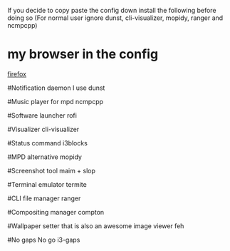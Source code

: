 If you decide to copy paste the config down install the following before doing so
(For normal user ignore dunst, cli-visualizer, mopidy, ranger and ncmpcpp)

# my browser in the config
[firefox](https://www.mozilla.org/en-US/firefox/new/)

#Notification daemon I use
dunst

#Music player for mpd
ncmpcpp

#Software launcher
rofi

#Visualizer
cli-visualizer

#Status command
i3blocks

#MPD alternative
mopidy

#Screenshot tool
maim + slop

#Terminal emulator
termite 

#CLI file manager
ranger

#Compositing manager
compton 

#Wallpaper setter that is also an awesome image viewer
feh

#No gaps No go
i3-gaps
